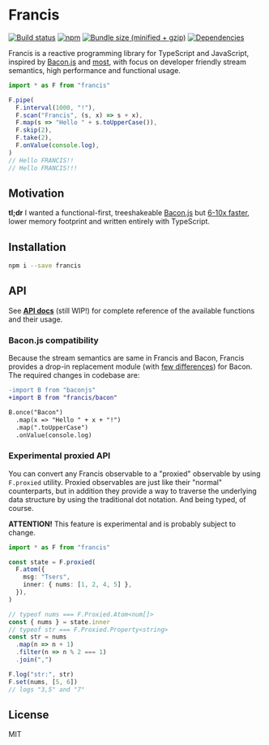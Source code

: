 # Francis

[![Build status](https://img.shields.io/travis/milankinen/francis/master.svg?style=flat-square)](https://travis-ci.org/milankinen/francis)
[![npm](https://img.shields.io/npm/v/francis.svg?style=flat-square)](https://www.npmjs.com/package/francis)
[![Bundle size (minified + gzip)](https://img.shields.io/bundlephobia/minzip/francis.svg?style=flat-square)](https://bundlephobia.com/result?p=francis)
[![Dependencies](https://david-dm.org/milankinen/francis.svg?style=flat-square)](https://github.com/milankinen/francis/blob/master/package.json)

Francis is a reactive programming library for TypeScript and JavaScript, inspired by
[Bacon.js](https://github.com/baconjs/bacon.js) and [most](https://github.com/cujojs/most),
with focus on developer friendly stream semantics, high performance and functional usage.

```typescript
import * as F from "francis"

F.pipe(
  F.interval(1000, "!"),
  F.scan("Francis", (s, x) => s + x),
  F.map(s => "Hello " + s.toUpperCase()),
  F.skip(2),
  F.take(2),
  F.onValue(console.log),
)
// Hello FRANCIS!!
// Hello FRANCIS!!!
```

## Motivation

**tl;dr** I wanted a functional-first, treeshakeable [Bacon.js](https://github.com/baconjs/bacon.js)
but [6-10x faster](perf#latest-test-results), lower memory footprint and written
entirely with TypeScript.


## Installation

```bash
npm i --save francis
```

## API

See **[API docs](https://milankinen.github.io/francis)** (still WIP!) for complete
reference of the available functions and their usage.

### Bacon.js compatibility

Because the stream semantics are same in Francis and Bacon, Francis provides a drop-in
replacement module (with [few differences](BACON.md)) for Bacon. The required changes
in codebase are:

```diff
-import B from "baconjs"
+import B from "francis/bacon"

B.once("Bacon")
  .map(x => "Hello " + x + "!")
  .map(".toUpperCase")
  .onValue(console.log)
```

### Experimental proxied API

You can convert any Francis observable to a "proxied" observable by using `F.proxied`
utility. Proxied observables are just like their "normal" counterparts, but in
addition they provide a way to traverse the underlying data structure by using
the traditional dot notation. And being typed, of course.

**ATTENTION!** This feature is experimental and is probably subject to change.

```ts
import * as F from "francis"

const state = F.proxied(
  F.atom({
    msg: "Tsers",
    inner: { nums: [1, 2, 4, 5] },
  }),
)

// typeof nums === F.Proxied.Atom<num[]>
const { nums } = state.inner
// typeof str === F.Proxied.Property<string>
const str = nums
  .map(n => n + 1)
  .filter(n => n % 2 === 1)
  .join(",")

F.log("str:", str)
F.set(nums, [5, 6])
// logs "3,5" and "7"
```

## License

MIT
